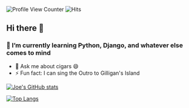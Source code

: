 ![Profile View Counter](https://komarev.com/ghpvc/?username=JoeKlemmer)
![Hits](https://hitcounter.pythonanywhere.com/count/tag.svg?url=https://github.com/JoeKlemmer)

## Hi there 👋

### 🌱 I’m currently learning Python, Django, and whatever else comes to mind
- 💬 Ask me about cigars 😄
- ⚡ Fun fact: I can sing the Outro to Gilligan's Island
<!--
**JoeKlemmer/JoeKlemmer** is a ✨ _special_ ✨ repository because its `README.md` (this file) appears on your GitHub profile.

Here are some ideas to get you started:

- 🔭 I’m currently working on ...
- 🌱 I’m currently learning ...
- 👯 I’m looking to collaborate on ...
- 🤔 I’m looking for help with ...
- 💬 Ask me about ...
- 📫 How to reach me: ...
- 😄 Pronouns: ...
- ⚡ Fun fact: ...
-->

[![Joe's GitHub stats](https://github-readme-stats.vercel.app/api?username=JoeKlemmer)](https://github.com/JoeKlemmer/github-readme-stats)

[![Top Langs](https://github-readme-stats.vercel.app/api/top-langs/?username=JoeKlemmer)](https://github.com/JoeKlemmer/github-readme-stats)
